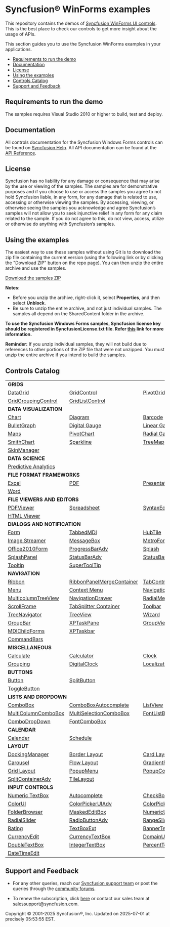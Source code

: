 ﻿# Syncfusion® WinForms examples

This repository contains the demos of [Syncfusion WinForms UI controls](https://www.syncfusion.com/products/winforms?utm_source=github&utm_medium=listing). This is the best place to check our controls to get more insight about the usage of APIs.

This section guides you to use the Syncfusion WinForms examples in your applications.

* [Requirements to run the demo](#requirements-to-run-the-demo)
* [Documentation](#documentation)
* [License](#license)
* [Using the examples](#using-the-examples)
* [Controls Catalog](#controls-catalog)
* [Support and Feedback](#support-and-feedback)

## <a name="requirements-to-run-the-demo"></a>Requirements to run the demo ##

The samples requires Visual Studio 2010 or higher to build, test and deploy. 

## <a name="documentation"></a>Documentation ##

All controls documentation for the Syncfusion Windows Forms controls can be found on [Syncfusion Help](https://help.syncfusion.com/windowsforms/overview?utm_source=github&utm_medium=listing). All API documentation can be found at the [API Reference](https://help.syncfusion.com/cr/windowsforms?utm_source=github&utm_medium=listing).


## <a name="license"></a>License ##

Syncfusion has no liability for any damage or consequence that may arise by the use or viewing of the samples. The samples are for demonstrative purposes and if you choose to use or access the samples you agree to not hold Syncfusion liable, in any form, for any damage that is related to use, accessing or otherwise viewing the samples. By accessing, viewing, or otherwise seeing the samples you acknowledge and agree Syncfusion’s samples will not allow you to seek injunctive relief in any form for any claim related to the sample. If you do not agree to this, do not view, access, utilize or otherwise do anything with Syncfusion’s samples.

## <a name="using-the-samples"></a>Using the examples ##

The easiest way to use these samples without using Git is to download the zip file containing the current version (using the following link or by clicking the "Download ZIP" button on the repo page). You can then unzip the entire archive and use the samples.

   [Download the samples ZIP](../../archive/master.zip)

   **Notes:** 
   * Before you unzip the archive, right-click it, select **Properties**, and then select **Unblock**.
   * Be sure to unzip the entire archive, and not just individual samples. The samples all depend on the SharedContent folder in the archive.  

**To use the Syncfusion Windows Forms samples, Syncfusion license key should be registered in SyncfusionLicense.txt file. Refer [this](https://www.syncfusion.com/kb/9002?utm_source=github&utm_medium=listing) link for more information.**



**Reminder:** If you unzip individual samples, they will not build due to references to other portions of the ZIP file that were not unzipped. You must unzip the entire archive if you intend to build the samples.


## <a name="controls-catalog"></a>Controls Catalog ## 

<table>
<tr>
<td colspan="3" rowspan="1">
<b>GRIDS<b>
</td>
</tr>    
<tr>
<td>
<a href="datagrid">DataGrid</a>
</td>
<td>
<a href="gridcontrol">GridControl</a>
</td>
<td>
<a href="pivotgrid">PivotGrid</a>
</td>
</tr>
<tr>
<td>
<a href="gridgroupingcontrol">GridGroupingControl</a>
</td>
<td>
<a href="gridcontrol/Grid%20List%20Control">GridListControl</a>
</td>
<td/>
</tr>
<tr>
<td colspan="3" rowspan="1">
<b>DATA VISUALIZATION</b>
</td>
</tr>    
<tr>
<td>
<a href="chart">Chart</a>
</td>
<td>
<a href="diagram">Diagram</a>
</td>
<td>
<a href="barcode">Barcode</a>
</td>
</tr>
<tr>
<td>
<a href="bulletgraph">BulletGraph</a>
</td>
<td>
<a href="gauge/DigitalGauge/DigitalGauge">Digital Gauge</a>
</td>
<td>
<a href="gauge/LinearGauge">Linear Gauge</a>
</td>
</tr>
<tr>
<td>
<a href="map">Maps</a>
</td>
<td>
<a href="pivotchart">PivotChart</a>
</td>
<td>
<a href="gauge/RadialGauge">Radial Gauge</a>
</td>

</tr>
<tr>
<td>
<a href="smithchart">SmithChart</a>
</td>
<td>
<a href="chart/SparklineChart">Sparkline</a>
</td>
<td>
<a href="treemap">TreeMap</a>
</td>
</tr>
<tr>
<td>
<a href="skinmanager">SkinManager</a>
</td>
<td/>
<td/>
</tr>
<tr>
<td colspan="3" rowspan="1">
<b>DATA SCIENCE</b>
</td>
</tr>    
<tr>
<td colspan="3" rowspan="1">
<a href="pmml">Predictive Analytics</a>
</td>
</tr>
<tr>
<td colspan="3" rowspan="1">
<b>FILE FORMAT FRAMEWORKS</b>
</td>
</tr>    
<tr>
<td>
<a href="xlsio">Excel</a>
</td>
<td>
<a href="pdf">PDF</a>
</td>
<td>
<a href="presentation">Presentation</a>
</td>
</tr>
<tr>
<td>
<a href="docio">Word</a>
</td>
<td/>
<td/>
</tr>
<tr>
<td colspan="3" rowspan="1">
<b>FILE VIEWERS AND EDITORS
</tr>
<tr>
<td >
<a href="pdfviewer">PDFViewer</a>
</td>
<td>
<a href="spreadsheet">Spreadsheet</a>
</td>
<td>
<a href="editor">SyntaxEditor</a>
</td>
</tr>
<tr>
<td>
<a href="htmlui">HTML Viewer</a>
</td>
<td/>
<td/>
</tr>
<tr>
<td colspan="3" rowspan="1">
<b>DIALOGS AND NOTIFICATION</b>
</td>
</tr>    
<tr>
<td>
<a href="dialogs/SfForm">Form</a>
</td>
<td>
<a href="navigation/TabbedMdi%20manager/Tabbed%20MDI">TabbedMDI</a>
</td>
<td>
<a href="notification/HubTile">HubTile</a>
</td>

</tr>
<tr>
<td>
<a href="layout/Tile%20layout/TileLayout">Image Streamer</a>
</td>
<td>
<a href="notification/MessageBoxAdv">MessageBox</a>
</td>
<td>
<a href="dialogs/Metro%20Style">MetroForm</a>
</td>
</tr>
<tr>
<td>
<a href="dialogs/Office%20Style%20Form/Office2010Form">Office2010Form</a>
</td>
<td>
<a href="notification/Progressbar">ProgressBarAdv</a>
</td>
<td>
<a href="notification/Splash/Splash%20Control">Splash</a>
</td>
</tr>

<tr>
<td>
<a href="notification/Splash/SplashPanel">SplashPanel</a>
</td>
<td>
<a href="notification/StatusBar/StatusBarAdv">StatusBarAdv</a>
</td>
<td>
<a href="notification/StatusBar/StatusBarAdv%20Panel">StatusBarAdvPanel</a>
</td>
</tr>
<tr>
<td>
<a href="notification/SfToolTip/GettingStarted">Tooltip</a>
</td>
<td>
<a href="notification/Super%20Tooltip/SuperTooltip">SuperToolTip</a>
</td>
<td/>
</tr>

<tr>
<td colspan="3" rowspan="1">
<b>NAVIGATION</b>
</td>
</tr>    
<tr>
<td>
<a href="ribbon">Ribbon</a>
</td>
<td>
<a href="ribbon/RibbonMerge">RibbonPanelMergeContainer</a>
</td>
<td>
<a href="navigation/TabControl">TabControl</a>
</td>
<tr>
<td>
<a href="menu">Menu</a>
</td>
<td>
<a href="contextmenustripext">Context Menu</a>
</td>
<td>
<a href="navigationview">NavigationView</a>
</td>
<tr>
<td>
<a href="multicolumntreeview">MulticolumnTreeView</a>
</td>
<td>
<a href="navigation/NavigationDrawer">NavigationDrawer</a>
</td>
<td>
<a href="radialmenu">RadialMenu</a>
</td>
</tr>
<tr>
<td>
<a href="navigation/SfScrollFrame/GettingStarted">ScrollFrame</a>
</td>
<td>
<a href="containercontrols/TabBarSplitter">TabSplitter Container</a>
</td>
<td>
<a href="toolbars/Toolbars">Toolbar</a>
</td>
<tr>
<td>
<a href="navigation/TreeNavigator">TreeNavigator</a>
</td>
<td>
<a href="treeview">TreeView</a>
</td>
<td>
<a href="navigation/Wizard/Wizard%20Control">Wizard</a>
</td>
</tr>
<tr>
<td>
<a href="navigation/GroupBar">GroupBar</a>
</td>
<td>
<a href="navigation/Wizard/Task%20Pane">XPTaskPane</a>
</td>
<td>
<a href="navigation/GroupBar/GroupView">GroupView</a>
</td>
</tr>
<tr>
<td>
<a href="dialogs/SfForm/MDIForm">MDIChildForms</a>
</td>
<td>
<a href="navigation/TaskBar/XpTaskbar">XPTaskbar</a>
</td>
</tr>
<tr>
<td>
<a href="toolbars/Command%20Bars">CommandBars</a>
</td>
<td/>
</tr>

<tr>
<td colspan="3" rowspan="1">
<b>MISCELLANEOUS</b>
</td>
</tr>    
<tr>
<td>
<a href="calculate">Calculate</a>
</td>
<td>
<a href="inputcontrols/Calculator">Calculator</a>
</td>
<td>
<a href="editor/Clock">Clock</a>
</td>
</tr>
<tr>
<td>
<a href="grouping">Grouping</a>
</td>
<td>
<a href="editor/Clock/Digital%20Clock">DigitalClock</a>
</td>
<td>
<a href="localization">Localization</a>
</td>
</tr>

<tr>
<td colspan="3" rowspan="1">
<b>BUTTONS</b>
</td>
</tr>    
<tr>
<td>
<a href="sfbutton">Button</a>
</td>
<td>
<a href="sfbutton/Buttons">SplitButton</a>
</td>
</tr>
<tr>
<td>
<a href="togglebutton">ToggleButton</a>
</td>
<td/>
<td/>
</tr>

<tr>
<td colspan="3" rowspan="1">
<b>LISTS AND DROPDOWN</b>
</td>
</tr>
<tr>
<td>
<a href="sfcombobox">ComboBox</a>
</td>
<td>
<a href="listcontrols/ComboBox%20Autocomplete">ComboBoxAutocomplete</a>
</td>
<td>
<a href="dropdown/SfListView">ListView</a>
</td>
</tr>
<tr>
<td>
<a href="listcontrols/Multi%20Column%20ComboBox">MultiColumnComboBox</a>
</td>
<td>
<a href="sfcombobox/MultiSelection">MultiSelectionComboBox</a>
</td>
<td>
<a href="dropdown/FontListBox">FontListBox</a>
</td>
</tr>
<tr>
<td>
<a href="listcontrols/Combo%20DropDown">ComboDropDown</a>
</td>
<td>
<a href="fontcombobox">FontComboBox</a>
</td>
</tr>

<tr>
<td colspan="3" rowspan="1">
<b>CALENDAR</b>
</td>
</tr>
<tr>
<td>
<a href="editor/SfCalendar">Calender</a>
</td>
<td>
<a href="schedulecontrol">Schedule</a>
</td>
<td/>
</tr>

<tr>
<td colspan="3" rowspan="1">
<b>LAYOUT</b>
</td>
</tr>    
<tr>
<td>
<a href="dockingmanager">DockingManager</a>
</td>
<td>
<a href="layout/BorderLayout">Border Layout</a>
</td>
<td>
<a href="layout/CardLayout">Card Layout</a>
</td>
</tr>

<tr>
<td>
<a href="layout/Carousel">Carousel</a>
</td>
<td>
<a href="layout/FlowLayout">Flow Layout</a>
</td>
<td>
<a href="layout/Gradient%20Panel">GradientPanel</a>
</td>
</tr>

<tr>
<td>
<a href="layout/GridLayout">Grid Layout</a>
</td>
<td>
<a href="popupmenu">PopupMenu</a>
</td>
<td>
<a href="containercontrols/PopupContainer">PopupControlContainer</a>
</td>
</tr>
<tr>
<td>
<a href="layout/Split%20ContainerAdv">SplitContainerAdv</a>
</td>
<td>
<a href="layout/Tile%20layout/TileLayout">TileLayout</a>
</td>
</tr>

<tr>
<td colspan="3" rowspan="1">
<b>INPUT CONTROLS</b>
</td>
</tr>                               
<tr>
<td>
<a href="editor/SfNumericTextBox">Numeric TextBox</a>
</td>
<td>
<a href="autocomplete">Autocomplete</a>
</td>
<td>
<a href="editor/CheckBoxAdv">CheckBoxAdv</a>
</td>
</tr>
<tr>
<td>
<a href="editor/Color%20UI%20Control">ColorUI</a>
</td>
<td>
<a href="editor/ColorPickerUI">ColorPickerUIAdv</a>
</td>
<td>
<a href="editor/ColorPickerButton">ColorPicker Button</a>
</td>
</tr>
<tr>
<td>
<a href="editor/FolderBrowser">FolderBrowser</a>
</td>
<td>
<a href="editor/MaskedEditBox">MaskedEditBox</a>
</td>
<td>
<a href="editor/UpDown">NumericUpdownExt</a>
</td>
</tr>
<tr>
<td>
<a href="editor/RadialSlider">RadialSlider</a>
</td>
<td>
<a href="inputcontrols/RadioButtonAdv">RadioButtonAdv</a>
</td>
<td>
<a href="editor/RangeSlider">RangeSlider</a>
</td>
</tr>
<tr>
<td>
<a href="editor/RatingControl">Rating</a>
</td>
<td>
<a href="editor/Editors">TextBoxExt</a>
</td>
<td>
<a href="editor/Editors">BannerText</a>
</td>
</tr>

<tr>
<td>
<a href="editor/Editors">CurrencyEdit</a>
</td>
<td>
<a href="editor/UnitConverter">CurrencyTextBox</a>
</td>
<td>
<a href="editor/UpDown">DomainUpdownExt</a>
</td>
</tr>

<tr>
<td>
<a href="editor/UnitConverter">DoubleTextBox</a>
</td>
<td>
<a href="editor/UnitConverter">IntegerTextBox</a>
</td>
<td>
<a href="editor/Editors">PercentTextBox</a>
</td>
</tr>
<tr>
<td>
<a href="editor/SfDateTimeEdit">DateTimeEdit</a>
</td>
</tr>
</table>

## <a name="support-and-feedback"></a>Support and Feedback ##

* For any other queries, reach our [Syncfusion support team](https://www.syncfusion.com/support/directtrac/incidents/newincident?utm_source=github&utm_medium=listing) or post the queries through the [community forums](https://www.syncfusion.com/forums?utm_source=github&utm_medium=listing).

* To renew the subscription, click [here](https://www.syncfusion.com/sales/products?utm_source=github&utm_medium=listing) or contact our sales team at <salessupport@syncfusion.com>.
  
<p>Copyright © 2001-2025 Syncfusion®, Inc. Updated on 2025-07-01 at precisely 05:53:55 EST.</p>
